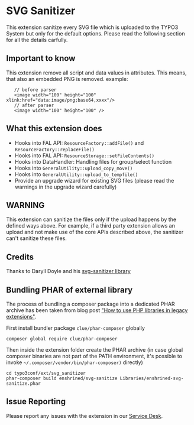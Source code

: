 # SVG Sanitizer

This extension sanitize every SVG file which is uploaded to the TYPO3 System but only for the default options.
Please read the following section for all the details carfully.

## Important to know

This extension remove all script and data values in attributes.
This means, that also an embedded PNG is removed. example:

```
   // before parser
   <image width="100" height="100" xlink:href="data:image/png;base64,xxxx"/>
   // after parser
   <image width="100" height="100" />
```

## What this extension does

- Hooks into FAL API: ``ResourceFactory::addFile()`` and ``ResourceFactory::replaceFile()``
- Hooks into FAL API: ``ResourceStorage::setFileContents()``
- Hooks into DataHandler: Handling files for group/select function
- Hooks into ``GeneralUtility::upload_copy_move()``
- Hooks into ``GeneralUtility::upload_to_tempfile()``
- Provide an upgrade wizard for existing SVG files (please read the warnings in the upgrade wizard carefully)

## WARNING

This extension can sanitize the files only if the upload happens by the defined ways above.
For example, if a third party extension allows an upload and not make use of the core APIs described above, the sanitizer can't sanitize these files.

## Credits

Thanks to Daryll Doyle and his [svg-sanitizer library](https://github.com/darylldoyle/svg-sanitizer)

## Bundling PHAR of external library

The process of bundling a composer package into a dedicated PHAR archive has been taken
from blog post ["How to use PHP libraries in legacy extensions"](http://insight.helhum.io/post/148112375750/how-to-use-php-libraries-in-legacy-extensions).

First install bundler package `clue/phar-composer` globally

```
composer global require clue/phar-composer
```

Then inside the extension folder create the PHAR archive
(in case global composer binaries are not part of the PATH environment, it's
possible to invoke `~/.composer/vendor/bin/phar-composer)` directly)

```
cd typo3conf/ext/svg_sanitizer
phar-composer build enshrined/svg-sanitize Libraries/enshrined-svg-sanitize.phar
```

## Issue Reporting

Please report any issues with the extension in our [Service Desk](https://jira.typo3.com/servicedesk/customer/portal/3/create/122).